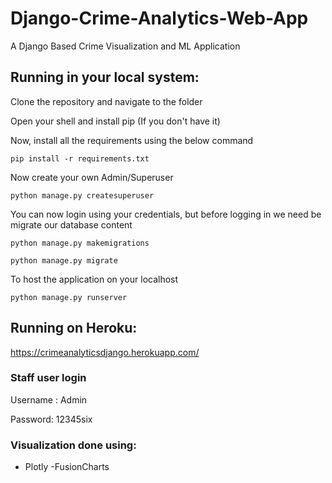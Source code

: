 # Django-Crime-Analytics-Web-App
A Django Based Crime Visualization and ML Application 

## Running in your local system:

Clone the repository and navigate to the folder

Open your shell and install pip (If you don't have it)

Now, install all the requirements using the below command

```
pip install -r requirements.txt
```

Now create your own Admin/Superuser

```
python manage.py createsuperuser

```

You can now login using your credentials, but before logging in we need be migrate our database content

```
python manage.py makemigrations

python manage.py migrate
```
To host the application on your localhost

```
python manage.py runserver
```




## Running on Heroku:

https://crimeanalyticsdjango.herokuapp.com/

### Staff user login

Username : Admin

Password: 12345six



### Visualization done using:

- Plotly
-FusionCharts
